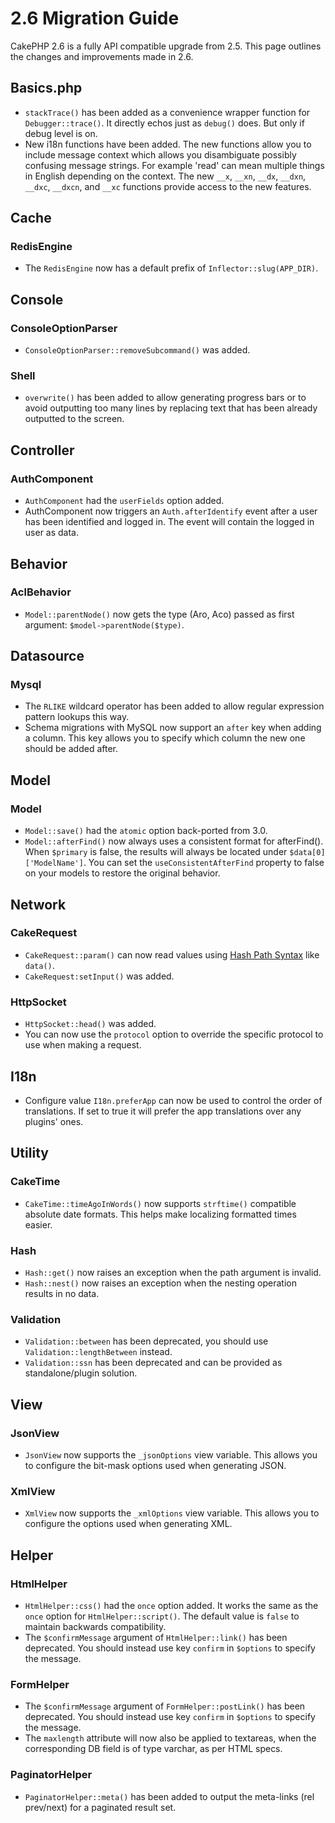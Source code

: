 # 2.6 Migration Guide

CakePHP 2.6 is a fully API compatible upgrade from 2.5. This page outlines
the changes and improvements made in 2.6.

## Basics.php

- `stackTrace()` has been added as a convenience wrapper function for `Debugger::trace()`.
  It directly echos just as `debug()` does. But only if debug level is on.
- New i18n functions have been added. The new functions allow you to include
  message context which allows you disambiguate possibly confusing message
  strings. For example 'read' can mean multiple things in English depending on
  the context. The new `__x`, `__xn`, `__dx`, `__dxn`, `__dxc`,
  `__dxcn`, and `__xc` functions provide access to the new features.

## Cache

### RedisEngine

- The `RedisEngine` now has a default prefix of `Inflector::slug(APP_DIR)`.

## Console

### ConsoleOptionParser

- `ConsoleOptionParser::removeSubcommand()` was added.

### Shell

- `overwrite()` has been added to allow generating progress bars or to avoid outputting
  too many lines by replacing text that has been already outputted to the screen.

## Controller

### AuthComponent

- `AuthComponent` had the `userFields` option added.
- AuthComponent now triggers an `Auth.afterIdentify` event after a user has
  been identified and logged in. The event will contain the logged in user as
  data.

## Behavior

### AclBehavior

- `Model::parentNode()` now gets the type (Aro, Aco) passed as first argument: `$model->parentNode($type)`.

## Datasource

### Mysql

- The `RLIKE` wildcard operator has been added to allow regular expression pattern lookups this way.
- Schema migrations with MySQL now support an `after` key when adding
  a column. This key allows you to specify which column the new one should be
  added after.

## Model

### Model

- `Model::save()` had the `atomic` option back-ported from 3.0.
- `Model::afterFind()` now always uses a consistent format for afterFind().
  When `$primary` is false, the results will always be located under
  `$data[0]['ModelName']`. You can set the `useConsistentAfterFind` property
  to false on your models to restore the original behavior.

## Network

### CakeRequest

- `CakeRequest::param()` can now read values using [Hash Path Syntax](#hash-path-syntax)
  like `data()`.
- `CakeRequest:setInput()` was added.

### HttpSocket

- `HttpSocket::head()` was added.
- You can now use the `protocol` option to override the specific protocol to
  use when making a request.

## I18n

- Configure value `I18n.preferApp` can now be used to control the order of translations.
  If set to true it will prefer the app translations over any plugins' ones.

## Utility

### CakeTime

- `CakeTime::timeAgoInWords()` now supports `strftime()` compatible absolute
  date formats. This helps make localizing formatted times easier.

### Hash

- `Hash::get()` now raises an exception when the path argument is invalid.
- `Hash::nest()` now raises an exception when the nesting operation results in
  no data.

### Validation

- `Validation::between` has been deprecated, you should use
  `Validation::lengthBetween` instead.
- `Validation::ssn` has been deprecated and can be provided as standalone/plugin solution.

## View

### JsonView

- `JsonView` now supports the `_jsonOptions` view variable.
  This allows you to configure the bit-mask options used when generating JSON.

### XmlView

- `XmlView` now supports the `_xmlOptions` view variable.
  This allows you to configure the options used when generating XML.

## Helper

### HtmlHelper

- `HtmlHelper::css()` had the `once` option added. It works the same
  as the `once` option for `HtmlHelper::script()`. The default value is
  `false` to maintain backwards compatibility.
- The `$confirmMessage` argument of `HtmlHelper::link()` has been
  deprecated. You should instead use key `confirm` in `$options` to specify
  the message.

### FormHelper

- The `$confirmMessage` argument of `FormHelper::postLink()` has been
  deprecated. You should instead use key `confirm` in `$options` to specify
  the message.
- The `maxlength` attribute will now also be applied to textareas, when the corresponding
  DB field is of type varchar, as per HTML specs.

### PaginatorHelper

- `PaginatorHelper::meta()` has been added to output the meta-links (rel prev/next) for a paginated result set.
